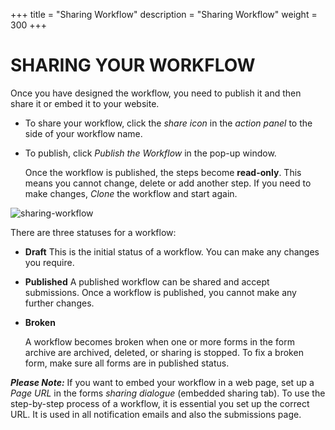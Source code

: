 +++
title = "Sharing Workflow"
description = "Sharing Workflow"
weight = 300
+++
# SHARING YOUR WORKFLOW

Once you have designed the workflow, you need to publish it and then share it or embed it to your website.

- To share your workflow, click the *share icon* in the *action panel* to the side of your workflow name. 

- To publish, click *Publish the Workflow* in the pop-up window. 

  Once the workflow is published, the steps become **read-only**. This means you cannot change, delete or add another step. If you need to make changes, *Clone* the workflow and start again.



![sharing-workflow](/images/sharing-workflow.png)



There are three statuses for a workflow:

- **Draft**
  This is the initial status of a workflow. You can make any changes you require.

- **Published**
  A published workflow can be shared and accept submissions. Once a workflow is published, you cannot make any further changes.

- **Broken**

  A workflow becomes broken when one or more forms in the form archive are archived, deleted, or sharing is stopped. To fix a broken form, make sure all forms are in published status.

***Please Note:*** If you want to embed your workflow in a web page, set up a *Page URL* in the forms *sharing dialogue* (embedded sharing tab). To use the step-by-step process of a workflow, it is essential you set up the correct URL. It is used in all notification emails and also the submissions page.

